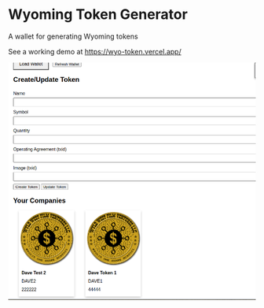 # Wyoming Token Generator
A wallet for generating Wyoming tokens

See a working demo at https://wyo-token.vercel.app/

![Wyoming LLC Token Generator](/public/wyoming-token.png)